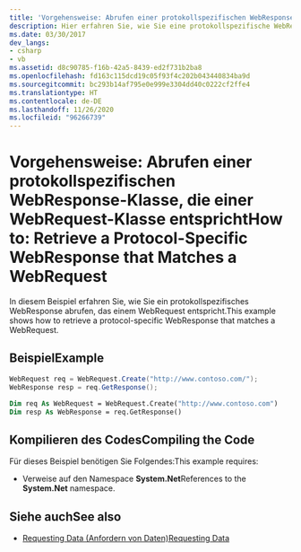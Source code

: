 ```yaml
---
title: 'Vorgehensweise: Abrufen einer protokollspezifischen WebResponse-Klasse, die einer WebRequest-Klasse entspricht'
description: Hier erfahren Sie, wie Sie eine protokollspezifische WebResponse-Klasse abrufen, die einer WebRequest-Klasse im .NET Framework entspricht.
ms.date: 03/30/2017
dev_langs:
- csharp
- vb
ms.assetid: d8c90785-f16b-42a5-8439-ed2f731b2ba8
ms.openlocfilehash: fd163c115dcd19c05f93f4c202b043440834ba9d
ms.sourcegitcommit: bc293b14af795e0e999e3304dd40c0222cf2ffe4
ms.translationtype: HT
ms.contentlocale: de-DE
ms.lasthandoff: 11/26/2020
ms.locfileid: "96266739"
---
```

# <a name="how-to-retrieve-a-protocol-specific-webresponse-that-matches-a-webrequest"></a><span data-ttu-id="32b5f-103">Vorgehensweise: Abrufen einer protokollspezifischen WebResponse-Klasse, die einer WebRequest-Klasse entspricht</span><span class="sxs-lookup"><span data-stu-id="32b5f-103">How to: Retrieve a Protocol-Specific WebResponse that Matches a WebRequest</span></span>

<span data-ttu-id="32b5f-104">In diesem Beispiel erfahren Sie, wie Sie ein protokollspezifisches WebResponse abrufen, das einem WebRequest entspricht.</span><span class="sxs-lookup"><span data-stu-id="32b5f-104">This example shows how to retrieve a protocol-specific WebResponse that matches a WebRequest.</span></span>  
  
## <a name="example"></a><span data-ttu-id="32b5f-105">Beispiel</span><span class="sxs-lookup"><span data-stu-id="32b5f-105">Example</span></span>  
  
```csharp  
WebRequest req = WebRequest.Create("http://www.contoso.com/");  
WebResponse resp = req.GetResponse();  
```  
  
```vb  
Dim req As WebRequest = WebRequest.Create("http://www.contoso.com")  
Dim resp As WebResponse = req.GetResponse()  
```  
  
## <a name="compiling-the-code"></a><span data-ttu-id="32b5f-106">Kompilieren des Codes</span><span class="sxs-lookup"><span data-stu-id="32b5f-106">Compiling the Code</span></span>  

 <span data-ttu-id="32b5f-107">Für dieses Beispiel benötigen Sie Folgendes:</span><span class="sxs-lookup"><span data-stu-id="32b5f-107">This example requires:</span></span>  
  
- <span data-ttu-id="32b5f-108">Verweise auf den Namespace **System.Net**</span><span class="sxs-lookup"><span data-stu-id="32b5f-108">References to the **System.Net** namespace.</span></span>  
  
## <a name="see-also"></a><span data-ttu-id="32b5f-109">Siehe auch</span><span class="sxs-lookup"><span data-stu-id="32b5f-109">See also</span></span>

- [<span data-ttu-id="32b5f-110">Requesting Data (Anfordern von Daten)</span><span class="sxs-lookup"><span data-stu-id="32b5f-110">Requesting Data</span></span>](requesting-data.md)
